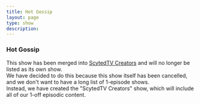 ```yaml
---
title: Hot Gossip
layout: page
type: show
description:
---
```


<h3>Hot Gossip</h3>
This show has been merged into <a href="../show/scytedtv-creators">ScytedTV Creators</a> and will no longer be listed as its own show.<br>
We have decided to do this because this show itself has been cancelled, and we don't want to have a long list of 1-episode shows.<br>
Instead, we have created the "ScytedTV Creators" show, which will include all of our 1-off episodic content.

<script src="show-scripts.js"></script>